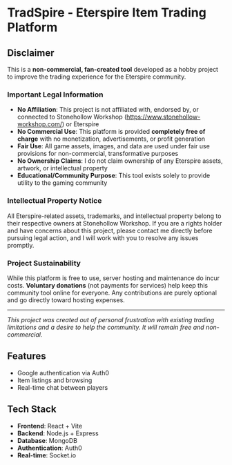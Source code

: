 # TradSpire - Eterspire Item Trading Platform

## Disclaimer

This is a **non-commercial, fan-created tool** developed as a hobby project to improve the trading experience for the Eterspire community. 

### Important Legal Information

- **No Affiliation**: This project is not affiliated with, endorsed by, or connected to Stonehollow Workshop (https://www.stonehollow-workshop.com/) or Eterspire
- **No Commercial Use**: This platform is provided **completely free of charge** with no monetization, advertisements, or profit generation
- **Fair Use**: All game assets, images, and data are used under fair use provisions for non-commercial, transformative purposes
- **No Ownership Claims**: I do not claim ownership of any Eterspire assets, artwork, or intellectual property
- **Educational/Community Purpose**: This tool exists solely to provide utility to the gaming community

### Intellectual Property Notice

All Eterspire-related assets, trademarks, and intellectual property belong to their respective owners at Stonehollow Workshop. If you are a rights holder and have concerns about this project, please contact me directly before pursuing legal action, and I will work with you to resolve any issues promptly.

### Project Sustainability

While this platform is free to use, server hosting and maintenance do incur costs. **Voluntary donations** (not payments for services) help keep this community tool online for everyone. Any contributions are purely optional and go directly toward hosting expenses.

---

*This project was created out of personal frustration with existing trading limitations and a desire to help the community. It will remain free and non-commercial.*


## Features
- Google authentication via Auth0
- Item listings and browsing
- Real-time chat between players

## Tech Stack
- **Frontend**: React + Vite
- **Backend**: Node.js + Express
- **Database**: MongoDB
- **Authentication**: Auth0
- **Real-time**: Socket.io

